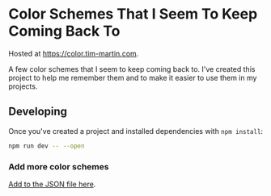 # Color Schemes That I Seem To Keep Coming Back To

Hosted at <https://color.tim-martin.com>.

A few color schemes that I seem to keep coming back to. I've created this project to help me remember them and to make it easier to use them in my projects.

## Developing

Once you've created a project and installed dependencies with `npm install`:

```bash
npm run dev -- --open
```

### Add more color schemes

[Add to the JSON file here](./src/color.json).

